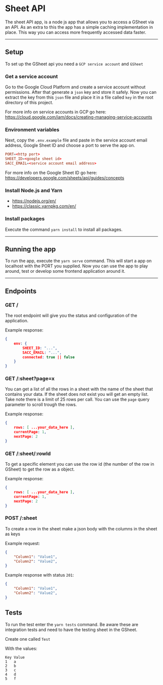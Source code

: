 # Sheet API
The sheet API app, is a node js app that allows you to access a GSheet via an API. As an extra to this the app has a simple caching implementation in place. This way you can access more frequently accessed data faster.

---

## Setup
To set up the GSheet api you need a `GCP service account` and `GSheet`

### Get a service account
Go to the Google Cloud Platform and create a service account without permissions. After that generate a `json` key and store it safely.
Now you can extract the key from this `json` file and place it in a file called `key` in the root directory of this project.

For more info on service accounts in GCP go here: https://cloud.google.com/iam/docs/creating-managing-service-accounts

### Environment variables
Next, copy the `.env.example` file and paste in the service account email address, Google Sheet ID and choose a port to serve the app on.

```conf
PORT=<http port>
SHEET_ID=<google sheet id>
SACC_EMAIL=<service account email address>
```

For more info on the Google Sheet ID go here: https://developers.google.com/sheets/api/guides/concepts

### Install Node.js and Yarn
 - https://nodejs.org/en/
 - https://classic.yarnpkg.com/en/

### Install packages
Execute the command `yarn install` to install all packages.

---

## Running the app
To run the app, execute the `yarn serve` command. This will start a app on localhost with the PORT you supplied. Now you can use the app to play around, test or develop some frontend application around it.

---

## Endpoints

### GET /
The root endpoint will give you the status and configuration of the application.

Example response:
```json
{
    env: {
        SHEET_ID: "...",
        SACC_EMAIL: "...",
        connected: true || false
    }
}
```

### GET /:sheet?page=x
You can get a list of all the rows in a sheet with the name of the sheet that contains your data. If the sheet does not exist you will get an empty list. Take note there is a limit of 25 rows per call. You can use the `page` query parameter to scroll trough the rows.

Example response:
```json
{
    rows: [ ...your_data_here ],
    currentPage: 1,
    nextPage: 2
}
```

### GET /:sheet/:rowId
To get a specific element you can use the row id (the number of the row in GSheet) to get the row as a object. 

Example response:
```json
{
    rows: [ ...your_data_here ],
    currentPage: 1,
    nextPage: 2
}
```

### POST /:sheet
To create a row in the sheet make a json body with the columns in the sheet as keys

Example request:
```json
{
    "Column1": "Value1",
    "Column2": "Value2",
}
```

Example response with status `201`:
```json
{
    "Column1": "Value1",
    "Column2": "Value2",
}
```

## Tests
To run the test enter the `yarn tests` command. Be aware these are integration tests and need to have the testing sheet in the GSheet.

Create one called `Test`

With the values:

```
Key	Value
1	a
2	b
3	c
4	d
5	f
```
